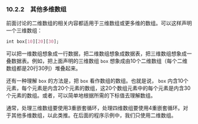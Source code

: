 ### 10.2.2　其他多维数组

前面讨论的二维数组的相关内容都适用于三维数组或更多维的数组。可以这样声明一个三维数组：

```css
int box[10][20][30];
```

可以把一维数组想象成一行数据，把二维数组想象成数据表，把三维数组想象成一叠数据表。例如，把上面声明的三维数组 `box` 想象成由10个二维数组（每个二维数组都是20行30列）堆叠起来。

还有一种理解 `box` 的方法是，把 `box` 看作数组的数组。也就是说， `box` 内含10个元素，每个元素是内含20个元素的数组，这20个数组元素中的每个元素是内含30个元素的数组。或者，可以简单地根据所需的下标值去理解数组。

通常，处理三维数组要使用3重嵌套循环，处理四维数组要使用4重嵌套循环。对于其他多维数组，以此类推。在后面的程序示例中，我们只使用二维数组。

